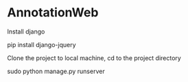 # AnnotationWeb

Install django

pip install django-jquery

Clone the project to local machine, cd to the project directory

sudo python manage.py runserver


